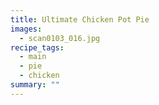 ```yaml
---
title: Ultimate Chicken Pot Pie
images:
  - scan0103_016.jpg
recipe_tags:
  - main
  - pie
  - chicken
summary: ""
---
```

